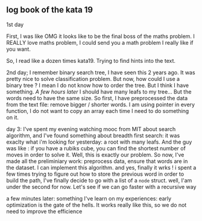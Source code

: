 ## log book of the kata 19

1st day

First, I was like OMG it looks like to be the final boss of the maths problem. I REALLY love maths problem, I could send you a math problem I really like if you want.

So, I read like a dozen times kata19. Trying to find hints into the text. 

2nd day; I remember binary search tree, I have seen this 2 years ago. It was pretty nice to solve classification problem. But now, how could I use a binary tree ? I mean I do not know how to order the tree. But I think I have something.
*A few hours later* I should have many leafs to my tree... But the words need to have the same size. So first, I have preprocessed the data from the text file: remove bigger / shorter words. I am using pointer in every function, I do not want to copy an array each time I need to do something on it.

day 3: I've spent my evening watching mooc from MIT about search algorithm, and I've found something about breadth first search: it was exaclty what i'm looking for yesterday: a root with many leafs. And the guy was like : if you have a rubiks cube, you can find the shortest number of moves in order to solve it. Well, this is exactly our problem.
So now, I've made all the preliminiary work: preprocess data, ensure that words are in the dataset. I can implement this algorithm. and yes, finally it wrks ! i spent a few times trying to figure out how to store the previous word in order to build the path, I've finally decide to go with a list of a `node` struct.
well, I'am under the second for now. Let's see if we can go faster with a recursive way

a few minutes later: something I've learn on my experiences: early optimization is the gate of the hells. It works really like this, so we do not need to improve the efficience
